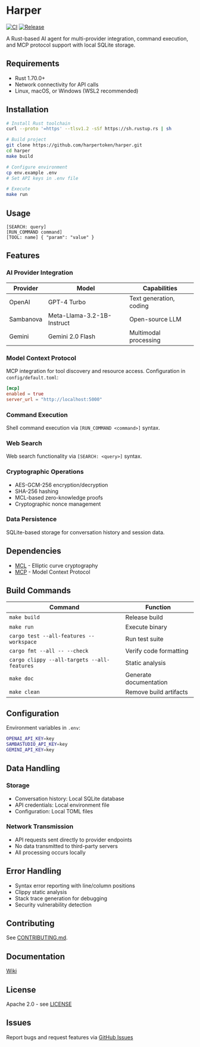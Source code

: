 # Harper

[![CI](https://github.com/harpertoken/harper/actions/workflows/ci.yml/badge.svg)](https://github.com/harpertoken/harper/actions/workflows/ci.yml)
[![Release](https://github.com/harpertoken/harper/actions/workflows/release.yml/badge.svg)](https://github.com/harpertoken/harper/actions/workflows/release.yml)

A Rust-based AI agent for multi-provider integration, command execution, and MCP protocol support with local SQLite storage.

## Requirements

* Rust 1.70.0+
* Network connectivity for API calls
* Linux, macOS, or Windows (WSL2 recommended)

## Installation

```bash
# Install Rust toolchain
curl --proto '=https' --tlsv1.2 -sSf https://sh.rustup.rs | sh

# Build project
git clone https://github.com/harpertoken/harper.git
cd harper
make build

# Configure environment
cp env.example .env
# Set API keys in .env file

# Execute
make run
```

## Usage

```text
[SEARCH: query]
[RUN_COMMAND command]
[TOOL: name] { "param": "value" }
```

## Features

### AI Provider Integration

| Provider  | Model                      | Capabilities              |
|-----------|----------------------------|---------------------------|
| OpenAI    | GPT-4 Turbo               | Text generation, coding   |
| Sambanova | Meta-Llama-3.2-1B-Instruct| Open-source LLM           |
| Gemini    | Gemini 2.0 Flash          | Multimodal processing     |

### Model Context Protocol

MCP integration for tool discovery and resource access. Configuration in `config/default.toml`:

```toml
[mcp]
enabled = true
server_url = "http://localhost:5000"
```

### Command Execution

Shell command execution via `[RUN_COMMAND <command>]` syntax.

### Web Search

Web search functionality via `[SEARCH: <query>]` syntax.

### Cryptographic Operations

* AES-GCM-256 encryption/decryption
* SHA-256 hashing
* MCL-based zero-knowledge proofs
* Cryptographic nonce management

### Data Persistence

SQLite-based storage for conversation history and session data.

## Dependencies

* [MCL](https://github.com/herumi/mcl) - Elliptic curve cryptography
* [MCP](https://modelcontextprotocol.io) - Model Context Protocol

## Build Commands

| Command                                       | Function                          |
|-----------------------------------------------|-----------------------------------|
| `make build`                                  | Release build                     |
| `make run`                                    | Execute binary                    |
| `cargo test --all-features --workspace`       | Run test suite                    |
| `cargo fmt --all -- --check`                  | Verify code formatting            |
| `cargo clippy --all-targets --all-features`   | Static analysis                   |
| `make doc`                                    | Generate documentation            |
| `make clean`                                  | Remove build artifacts            |

## Configuration

Environment variables in `.env`:

```bash
OPENAI_API_KEY=key
SAMBASTUDIO_API_KEY=key
GEMINI_API_KEY=key
```

## Data Handling

### Storage
- Conversation history: Local SQLite database
- API credentials: Local environment file
- Configuration: Local TOML files

### Network Transmission
- API requests sent directly to provider endpoints
- No data transmitted to third-party servers
- All processing occurs locally

## Error Handling

* Syntax error reporting with line/column positions
* Clippy static analysis
* Stack trace generation for debugging
* Security vulnerability detection

## Contributing

See [CONTRIBUTING.md](CONTRIBUTING.md).

## Documentation

[Wiki](https://github.com/harpertoken/harper/wiki)

## License

Apache 2.0 - see [LICENSE](LICENSE)

## Issues

Report bugs and request features via [GitHub Issues](https://github.com/harpertoken/harper/issues)